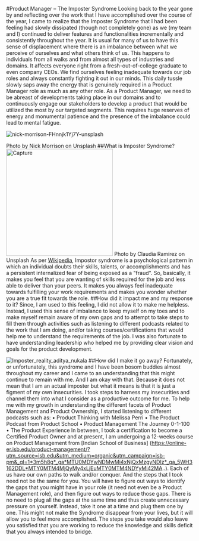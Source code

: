 #Product Manager – The Imposter Syndrome
Looking back to the year gone by and reflecting over the work that I have accomplished over the course of the year, I came to realize that the Imposter Syndrome that I had been feeling had slowly dissipated (though not completely gone) as we (my team and I) continued to deliver features and functionalities incrementally and consistently throughout the year.
It is usual for many of us to have this sense of displacement where there is an imbalance between what we perceive of ourselves and what others think of us. This happens to individuals from all walks and from almost all types of industries and domains. It affects everyone right from a fresh-out-of-college graduate to even company CEOs.
We find ourselves feeling inadequate towards our job roles and always constantly fighting it out in our minds. This daily tussle slowly saps away the energy that is genuinely required in a Product Manager role as much as any other role.
As a Product Manager, we need to be abreast of developments taking place in our domains and to continuously engage our stakeholders to develop a product that would be utilized the most by our targeted segments. This requires huge reserves of energy and monumental patience and the presence of the imbalance could lead to mental fatigue.


![nick-morrison-FHnnjk1Yj7Y-unsplash](https://user-images.githubusercontent.com/97093893/148215232-7e5e37da-ac29-4fc0-94fe-9d5a6cf2a0df.jpg)


Photo by Nick Morrison on Unsplash
##What is Imposter Syndrome?
<img width="287" alt="Capture" src="https://user-images.githubusercontent.com/97093893/148215203-6ce618e5-9b85-4c4c-a6e2-4648abc233aa.PNG">
Photo by Claudia Ramírez on Unsplash
As per [Wikipedia](https://en.wikipedia.org/wiki/Impostor_syndrome), Impostor syndrome is a psychological pattern in which an individual doubts their skills, talents, or accomplishments and has a persistent internalized fear of being exposed as a "fraud".
So, basically, it makes you feel that you are wanting of skills required for the job and less able to deliver than your peers. 
It makes you always feel inadequate towards fulfilling your work requirements and makes you wonder whether you are a true fit towards the role.
##How did it impact me and my response to it?
Since, I am used to this feeling, I did not allow it to make me helpless. Instead, I used this sense of imbalance to keep myself on my toes and to make myself remain aware of my own gaps and to attempt to take steps to fill them through activities such as listening to different podcasts related to the work that I am doing, and/or taking courses/certifications that would help me to understand the requirements of the job.
I was also fortunate to have understanding leadership who helped me by providing clear vision and goals for the product development.

![Imposter_reality_aditya_nukala](https://user-images.githubusercontent.com/97093893/148215229-a3f70b2d-88df-4202-a505-fb8bda4553eb.png)
##How did I make it go away?
Fortunately, or unfortunately, this syndrome and I have been bosom buddies almost throughout my career and I came to an understanding that this might continue to remain with me. And I am okay with that. 
Because it does not mean that I am an actual imposter but what it means is that it is just a figment of my own insecurities. 
I took steps to harness my insecurities and channel them into what I consider as a productive outcome for me. 
To help me with my growth in understanding the different facets of Product Management and Product Ownership, I started listening to different podcasts such as:
•	Product Thinking with Melissa Perri
•	The Product Podcast from Product School
•	Product Management The Journey 0-1-100
•	The Product Experience
In between, I took a certification to become a Certified Product Owner and at present, I am undergoing a 12-weeks course on Product Management from [Indian School of Business] (https://online-er.isb.edu/product-management/?utm_source=isb.edu&utm_medium=organic&utm_campaign=isb-pm&_gl=1*3m5h8g*_ga*MTU0MDYwNDMwMi4xNjQxMzgyNDIz*_ga_5WH3162DDL*MTY0MTM4MjQyMy4xLjEuMTY0MTM4NDYyMi42MA..).
Each of us have our own paths to walk and/or conquer. And the steps that I took need not be the same for you. You will have to figure out ways to identify the gaps that you might have in your role (it need not even be a Product Management role), and then figure out ways to reduce those gaps.
There is no need to plug all the gaps at the same time and thus create unnecessary pressure on yourself. Instead, take it one at a time and plug them one by one.
This might not make the Syndrome disappear from your lives, but it will allow you to feel more accomplished. The steps you take would also leave you satisfied that you are working to reduce the knowledge and skills deficit that you always intended to bridge.
